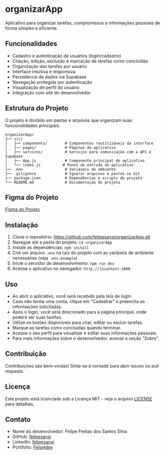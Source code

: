 # organizarApp

Aplicativo para organizar tarefas, compromissos e informações pessoais de forma simples e eficiente.


## Funcionalidades

- Cadastro e autenticação de usuários (login/cadastro)
- Criação, edição, exclusão e marcação de tarefas como concluídas
- Organização das tarefas por usuário
- Interface intuitiva e responsiva
- Persistência de dados via Supabase
- Navegação protegida por autenticação
- Visualização de perfil do usuário
- Integração com site do desenvolvedor

## Estrutura do Projeto

O projeto é dividido em pastas e arquivos que organizam suas funcionalidades principais:

```
organizarApp/
├── src/
│   ├── components/        # Componentes reutilizáveis da interface
│   ├── pages/             # Páginas do aplicativo
│   ├── services/          # Serviços para comunicação com a API e Supabase
│   ├── App.js             # Componente principal do aplicativo
│   └── index.js          # Ponto de entrada do aplicativo
├── .env                   # Variáveis de ambiente
├── .gitignore             # Ignorar arquivos e pastas no Git
├── package.json           # Dependências e scripts do projeto
└── README.md              # Documentação do projeto
```

## Figma do Projeto

[Figma do Projeto](https://www.figma.com/design/K8x40hmtEorNVGOAwWMvfe/organizadorApp?m=auto&t=tq4uUhrHgO8Hmfmc-1)

## Instalação

1. Clone o repositório: https://github.com/felipesansi/organizarApp.git
2. Navegue até a pasta do projeto: `cd organizarApp`
3. Instale as dependências: `npm install`
4. Crie um arquivo `.env` na raiz do projeto com as variáveis de ambiente necessárias (veja `.env.example`)
5. Inicie o servidor de desenvolvimento: `npm run dev`
6. Acesse o aplicativo no navegador: `http://localhost:3000`

## Uso

- Ao abrir o aplicativo, você será recebido pela tela de login.
- Caso não tenha uma conta, clique em "Cadastrar" e preencha as informações solicitadas.
- Após o login, você será direcionado para a página principal, onde poderá ver suas tarefas.
- Utilize os botões disponíveis para criar, editar ou excluir tarefas.
- Marque as tarefas como concluídas quando terminar.
- Acesse o seu perfil para visualizar e editar suas informações pessoais.
- Para mais informações sobre o desenvolvedor, acesse a seção "Sobre".

## Contribuição

Contribuições são bem-vindas! Sinta-se à vontade para abrir issues ou pull requests.

## Licença

Este projeto está licenciado sob a Licença MIT - veja o arquivo [LICENSE](LICENSE) para detalhes.

## Contato

- Nome do desenvolvedor: Felipe Freitas dos Santos Silva
- GitHub: [felipesansi](https://github.com/felipesansi)
- LinkedIn: [felipesansi](https://www.linkedin.com/in/felipesansi/)
- Portifolio: [Felipedev](https://portfolio-react-omega-rust.vercel.app/)

